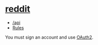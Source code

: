 # [reddit](https://www.reddit.com)

* [/api](https://www.reddit.com/dev/api)
* [Rules](https://github.com/reddit-archive/reddit/wiki/API)

You must sign an account and use [OAuth2](https://github.com/reddit-archive/reddit/wiki/OAuth2).
